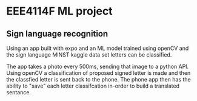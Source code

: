 # EEE4114F ML project

## Sign language recognition

Using an app built with expo and an ML model trained using openCV and the sign language MINST kaggle data set letters can be classified.

The app takes a photo every 500ms, sending that image to a python API. Using openCV a classification of proposed signed letter is made and then the classfied letter is sent back to the phone. The phone app then has the ability to "save" each letter classifcation in-order to build a translated sentance.
